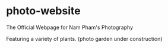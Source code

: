 # photo-website
The Official Webpage for Nam Pham's Photography

Featuring a variety of plants. (photo garden under construction)
